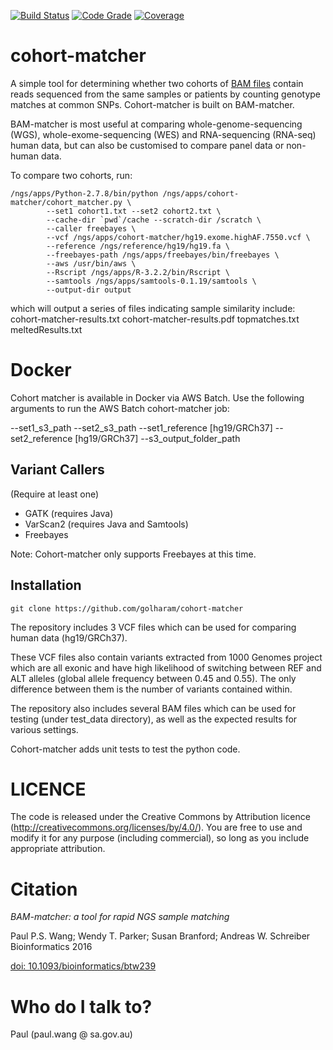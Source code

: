 [![Build Status](https://jenkins-ci.pri.bms.com:8443/job/cohort-matcher/statusbadges-build/icon)](https://jenkins-ci.pri.bms.com:8443/job/cohort-matcher)
[![Code Grade](https://jenkins-ci.pri.bms.com:8443/job/cohort-matcher/statusbadges-grade/icon)](https://jenkins-ci.pri.bms.com:8443/job/cohort-matcher)
[![Coverage](https://jenkins-ci.pri.bms.com:8443/job/cohort-matcher/statusbadges-coverage/icon)](https://jenkins-ci.pri.bms.com:8443/job/cohort-matcher)

# cohort-matcher #

A simple tool for determining whether two cohorts of [BAM files](https://samtools.github.io/hts-specs/SAMv1.pdf) contain reads sequenced from the same samples or patients by counting genotype matches at common SNPs.  Cohort-matcher is built on BAM-matcher.

BAM-matcher is most useful at comparing whole-genome-sequencing (WGS), whole-exome-sequencing (WES) and RNA-sequencing (RNA-seq) human data, but can also be customised to compare panel data or non-human data.

To compare two cohorts, run:
```
/ngs/apps/Python-2.7.8/bin/python /ngs/apps/cohort-matcher/cohort_matcher.py \
        --set1 cohort1.txt --set2 cohort2.txt \
        --cache-dir `pwd`/cache --scratch-dir /scratch \
        --caller freebayes \
        --vcf /ngs/apps/cohort-matcher/hg19.exome.highAF.7550.vcf \
        --reference /ngs/reference/hg19/hg19.fa \
        --freebayes-path /ngs/apps/freebayes/bin/freebayes \
        --aws /usr/bin/aws \
        --Rscript /ngs/apps/R-3.2.2/bin/Rscript \
        --samtools /ngs/apps/samtools-0.1.19/samtools \
        --output-dir output
```

which will output a series of files indicating sample similarity include:
cohort-matcher-results.txt
cohort-matcher-results.pdf
topmatches.txt
meltedResults.txt

# Docker #

Cohort matcher is available in Docker via AWS Batch.   Use the following arguments to run the AWS Batch cohort-matcher job: 

--set1_s3_path
--set2_s3_path
--set1_reference [hg19/GRCh37]
--set2_reference [hg19/GRCh37]
--s3_output_folder_path

## Variant Callers ##

(Require at least one)

* GATK (requires Java)
* VarScan2 (requires Java and Samtools)
* Freebayes

Note: Cohort-matcher only supports Freebayes at this time.

## Installation ##

```
git clone https://github.com/golharam/cohort-matcher
```

The repository includes 3 VCF files which can be used for comparing human data (hg19/GRCh37). 

These VCF files also contain variants extracted from 1000 Genomes project which are all exonic and have high likelihood of switching between REF and ALT alleles (global allele frequency between 0.45 and 0.55). The only difference between them is the number of variants contained within.

The repository also includes several BAM files which can be used for testing (under test_data directory), as well as the expected results for various settings.

Cohort-matcher adds unit tests to test the python code.

# LICENCE #

The code is released under the Creative Commons by Attribution licence (http://creativecommons.org/licenses/by/4.0/). You are free to use and modify it for any purpose (including commercial), so long as you include appropriate attribution. 

# Citation #

*BAM-matcher: a tool for rapid NGS sample matching*

Paul P.S. Wang; Wendy T. Parker; Susan Branford; Andreas W. Schreiber
Bioinformatics 2016

[doi: 10.1093/bioinformatics/btw239](http://bioinformatics.oxfordjournals.org/content/early/2016/05/01/bioinformatics.btw239.abstract)


# Who do I talk to? #

Paul (paul.wang @ sa.gov.au)
